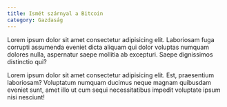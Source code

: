 ```yaml
---
title: Ismét szárnyal a Bitcoin
category: Gazdaság
---
```


Lorem ipsum dolor sit amet consectetur adipisicing elit. Laboriosam fuga corrupti assumenda eveniet dicta aliquam qui dolor voluptas numquam dolores nulla, aspernatur saepe mollitia ab excepturi. Saepe dignissimos distinctio qui?

Lorem ipsum dolor sit amet consectetur adipisicing elit. Est, praesentium laboriosam? Voluptatum numquam ducimus neque magnam quibusdam eveniet sunt, amet illo ut cum sequi necessitatibus impedit voluptate ipsum nisi nesciunt!
